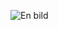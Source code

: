 ![En bild](http://yuml.me/diagram/scruffy/class/[User|+Forename+;Surname;+HashedPassword;-Salt|+Login();+Logout()])
